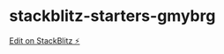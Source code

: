 # stackblitz-starters-gmybrg

[Edit on StackBlitz ⚡️](https://stackblitz.com/edit/stackblitz-starters-gmybrg)